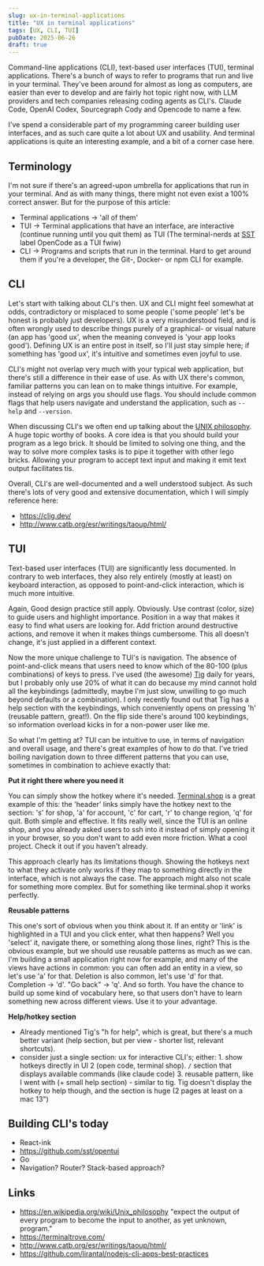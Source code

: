 ```yaml
---
slug: ux-in-terminal-applications
title: "UX in terminal applications"
tags: [UX, CLI, TUI]
pubDate: 2025-06-26
draft: true
---
```


Command-line applications (CLI), text-based user interfaces (TUI), terminal applications. There's a bunch of ways to refer to programs that run and live in your terminal. They've been around for almost as long as computers, are easier than ever to develop and are fairly hot topic right now, with LLM providers and tech companies releasing coding agents as CLI's. Claude Code, OpenAI Codex, Sourcegraph Cody and Opencode to name a few.

I've spend a considerable part of my programming career building user interfaces, and as such care quite a lot about UX and usability. And terminal applications is quite an interesting example, and a bit of a corner case here.

## Terminology

I'm not sure if there's an agreed-upon umbrella for applications that run in your terminal. And as with many things, there might not even exist a 100% correct answer. But for the purpose of this article:

- Terminal applications -> 'all of them'
- TUI -> Terminal applications that have an interface, are interactive (continue running until you quit them) as TUI (The terminal-nerds at [SST](https://sst.dev/) label OpenCode as a TUI fwiw)
- CLI -> Programs and scripts that run in the terminal. Hard to get around them if you're a developer, the Git-, Docker- or npm CLI for example.

## CLI

<!-- TODO: improve wording -->

Let's start with talking about CLI's then. UX and CLI might feel somewhat at odds, contradictory or misplaced to some people ('some people' let's be honest is probably just developers). UX is a very misunderstood field, and is often wrongly used to describe things purely of a graphical- or visual nature (an app has 'good ux', when the meaning conveyed is 'your app looks good'). Defining UX is an entire post in itself, so I'll just stay simple here; if something has 'good ux', it's intuitive and sometimes even joyful to use.

CLI's might not overlap very much with your typical web application, but there's still a difference in their ease of use. As with UX there's common, familiar patterns you can lean on to make things intuitive. For example, instead of relying on args you should use flags. You should include common flags that help users navigate and understand the application, such as `--help` and `--version`.

When discussing CLI's we often end up talking about the [UNIX philosophy](https://en.wikipedia.org/wiki/Unix_philosophy). A huge topic worthy of books. A core idea is that you should build your program as a lego brick. It should be limited to solving one thing, and the way to solve more complex tasks is to pipe it together with other lego bricks. Allowing your program to accept text input and making it emit text output facilitates tis.

Overall, CLI's are well-documented and a well understood subject. As such there's lots of very good and extensive documentation, which I will simply reference here:

- https://clig.dev/
- http://www.catb.org/esr/writings/taoup/html/

## TUI

Text-based user interfaces (TUI) are significantly less documented. In contrary to web interfaces, they also rely entirely (mostly at least) on keyboard interaction, as opposed to point-and-click interaction, which is much more intuitive.

Again, Good design practice still apply. Obviously. Use contrast (color, size) to guide users and highlight importance. Position in a way that makes it easy to find what users are looking for. Add friction around destructive actions, and remove it when it makes things cumbersome. This all doesn't change, it's just applied in a different context.

Now the more unique challenge to TUI's is navigation. The absence of point-and-click means that users need to know which of the 80-100 (plus combinations) of keys to press. I've used (the awesome) [Tig](https://jonas.github.io/tig/) daily for years, but I probably only use 20% of what it can do because my mind cannot hold all the keybindings (admittedly, maybe I'm just slow, unwilling to go much beyond defaults or a combination). I only recently found out that Tig has a help section with the keybindings, which conveniently opens on pressing 'h' (reusable pattern, great!). On the flip side there's around 100 keybindings, so information overload kicks in for a non-power user like me.

So what I'm getting at? TUI can be intuitive to use, in terms of navigation and overall usage, and there's great examples of how to do that. I've tried boiling navigation down to three different patterns that you can use, sometimes in combination to achieve exactly that:

**Put it right there where you need it**

You can simply show the hotkey where it's needed. [Terminal.shop](https://www.terminal.shop/) is a great example of this: the 'header' links simply have the hotkey next to the section: 's' for shop, 'a' for account, 'c' for cart, 'r' to change region, 'q' for quit. Both simple and effective. It fits really well, since the TUI is an online shop, and you already asked users to ssh into it instead of simply opening it in your browser, so you don't want to add even more friction. What a cool project. Check it out if you haven't already.

This approach clearly has its limitations though. Showing the hotkeys next to what they activate only works if they map to something directly in the interface, which is not always the case. The approach might also not scale for something more complex. But for something like terminal.shop it works perfectly.

**Reusable patterns**

This one's sort of obvious when you think about it. If an entity or 'link' is highlighted in a TUI and you click enter, what then happens? Well you 'select' it, navigate there, or something along those lines, right? This is the obvious example, but we should use reusable patterns as much as we can. I'm building a small application right now for example, and many of the views have actions in common: you can often add an entity in a view, so let's use 'a' for that. Deletion is also common, let's use 'd' for that. Completion -> 'd'. "Go back" -> 'q'. And so forth. You have the chance to build up some kind of vocabulary here, so that users don't have to learn something new across different views. Use it to your advantage.

**Help/hotkey section**

- Already mentioned Tig's "h for help", which is great, but there's a much better variant (help section, but per view - shorter list, relevant shortcuts).
- consider just a single section: ux for interactive CLI's; either: 1. show hotkeys directly in UI 2 (open code, terminal shop). `/` section that displays available commands (like claude code) 3. reusable pattern, like I went with (+ small help section) - similar to tig. Tig doesn't display the hotkey to help though, and the section is huge (2 pages at least on a mac 13")

## Building CLI's today

- React-ink
- https://github.com/sst/opentui
- Go
- Navigation? Router? Stack-based approach?

## Links

- https://en.wikipedia.org/wiki/Unix_philosophy "expect the output of every program to become the input to another, as yet unknown, program."
- https://terminaltrove.com/
- http://www.catb.org/esr/writings/taoup/html/
- https://github.com/lirantal/nodejs-cli-apps-best-practices

<!-- TODO: if I mention own work -->
<!-- - Always good to do dog feeding -->
